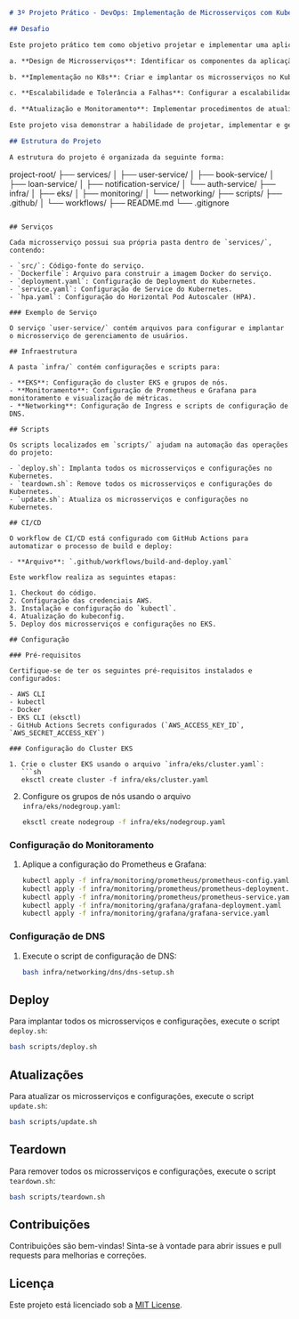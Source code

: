 ```markdown
# 3º Projeto Prático - DevOps: Implementação de Microsserviços com Kubernetes (K8s) na AWS (EKS)

## Desafio

Este projeto prático tem como objetivo projetar e implementar uma aplicação utilizando arquitetura de microsserviços no Kubernetes (K8s) no provedor de nuvem da AWS (EKS). As etapas incluem:

a. **Design de Microsserviços**: Identificar os componentes da aplicação que serão implantados em microsserviços.

b. **Implementação no K8s**: Criar e implantar os microsserviços no Kubernetes da AWS (EKS).

c. **Escalabilidade e Tolerância a Falhas**: Configurar a escalabilidade automática e a tolerância a falhas para os microsserviços.

d. **Atualização e Monitoramento**: Implementar procedimentos de atualização e monitorar o desempenho dos microsserviços no K8s.

Este projeto visa demonstrar a habilidade de projetar, implementar e gerenciar uma aplicação em um ambiente de microsserviços utilizando ferramentas e práticas modernas de DevOps.

## Estrutura do Projeto

A estrutura do projeto é organizada da seguinte forma:

```
project-root/
├── services/
│   ├── user-service/
│   ├── book-service/
│   ├── loan-service/
│   ├── notification-service/
│   └── auth-service/
├── infra/
│   ├── eks/
│   ├── monitoring/
│   └── networking/
├── scripts/
├── .github/
│   └── workflows/
├── README.md
└── .gitignore
```

## Serviços

Cada microsserviço possui sua própria pasta dentro de `services/`, contendo:

- `src/`: Código-fonte do serviço.
- `Dockerfile`: Arquivo para construir a imagem Docker do serviço.
- `deployment.yaml`: Configuração de Deployment do Kubernetes.
- `service.yaml`: Configuração de Service do Kubernetes.
- `hpa.yaml`: Configuração do Horizontal Pod Autoscaler (HPA).

### Exemplo de Serviço

O serviço `user-service/` contém arquivos para configurar e implantar o microsserviço de gerenciamento de usuários.

## Infraestrutura

A pasta `infra/` contém configurações e scripts para:

- **EKS**: Configuração do cluster EKS e grupos de nós.
- **Monitoramento**: Configuração de Prometheus e Grafana para monitoramento e visualização de métricas.
- **Networking**: Configuração de Ingress e scripts de configuração de DNS.

## Scripts

Os scripts localizados em `scripts/` ajudam na automação das operações do projeto:

- `deploy.sh`: Implanta todos os microsserviços e configurações no Kubernetes.
- `teardown.sh`: Remove todos os microsserviços e configurações do Kubernetes.
- `update.sh`: Atualiza os microsserviços e configurações no Kubernetes.

## CI/CD

O workflow de CI/CD está configurado com GitHub Actions para automatizar o processo de build e deploy:

- **Arquivo**: `.github/workflows/build-and-deploy.yaml`

Este workflow realiza as seguintes etapas:

1. Checkout do código.
2. Configuração das credenciais AWS.
3. Instalação e configuração do `kubectl`.
4. Atualização do kubeconfig.
5. Deploy dos microsserviços e configurações no EKS.

## Configuração

### Pré-requisitos

Certifique-se de ter os seguintes pré-requisitos instalados e configurados:

- AWS CLI
- kubectl
- Docker
- EKS CLI (eksctl)
- GitHub Actions Secrets configurados (`AWS_ACCESS_KEY_ID`, `AWS_SECRET_ACCESS_KEY`)

### Configuração do Cluster EKS

1. Crie o cluster EKS usando o arquivo `infra/eks/cluster.yaml`:
   ```sh
   eksctl create cluster -f infra/eks/cluster.yaml
   ```

2. Configure os grupos de nós usando o arquivo `infra/eks/nodegroup.yaml`:
   ```sh
   eksctl create nodegroup -f infra/eks/nodegroup.yaml
   ```

### Configuração do Monitoramento

1. Aplique a configuração do Prometheus e Grafana:
   ```sh
   kubectl apply -f infra/monitoring/prometheus/prometheus-config.yaml
   kubectl apply -f infra/monitoring/prometheus/prometheus-deployment.yaml
   kubectl apply -f infra/monitoring/prometheus/prometheus-service.yaml
   kubectl apply -f infra/monitoring/grafana/grafana-deployment.yaml
   kubectl apply -f infra/monitoring/grafana/grafana-service.yaml
   ```

### Configuração de DNS

1. Execute o script de configuração de DNS:
   ```sh
   bash infra/networking/dns/dns-setup.sh
   ```

## Deploy

Para implantar todos os microsserviços e configurações, execute o script `deploy.sh`:

```sh
bash scripts/deploy.sh
```

## Atualizações

Para atualizar os microsserviços e configurações, execute o script `update.sh`:

```sh
bash scripts/update.sh
```

## Teardown

Para remover todos os microsserviços e configurações, execute o script `teardown.sh`:

```sh
bash scripts/teardown.sh
```

## Contribuições

Contribuições são bem-vindas! Sinta-se à vontade para abrir issues e pull requests para melhorias e correções.

## Licença

Este projeto está licenciado sob a [MIT License](LICENSE).